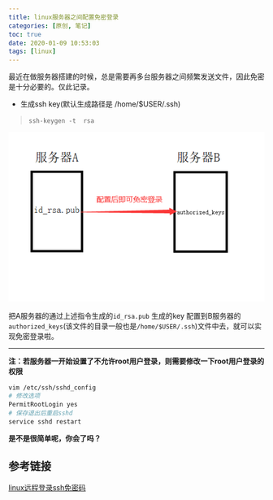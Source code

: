 ```yaml
---
title: linux服务器之间配置免密登录
categories: [原创, 笔记]
toc: true
date: 2020-01-09 10:53:03
tags: [linux]
---
```

最近在做服务器搭建的时候，总是需要再多台服务器之间频繁发送文件，因此免密是十分必要的。仅此记录。
<!--more-->
* 生成ssh key(默认生成路径是 /home/$USER/.ssh)
> `ssh-keygen -t  rsa`

![nologin.png](/img/blog/nologin.png)


把A服务器的通过上述指令生成的`id_rsa.pub` 生成的key 配置到B服务器的`authorized_keys`(该文件的目录一般也是`/home/$USER/.ssh`)文件中去，就可以实现免密登录啦。  

------
**注：若服务器一开始设置了不允许root用户登录，则需要修改一下root用户登录的权限**
```bash
vim /etc/ssh/sshd_config
# 修改选项 
PermitRootLogin yes
# 保存退出后重启sshd
service sshd restart
```

**是不是很简单呢，你会了吗？**

## 参考链接
[linux远程登录ssh免密码](https://blog.csdn.net/zhuying_linux/article/details/7049078)